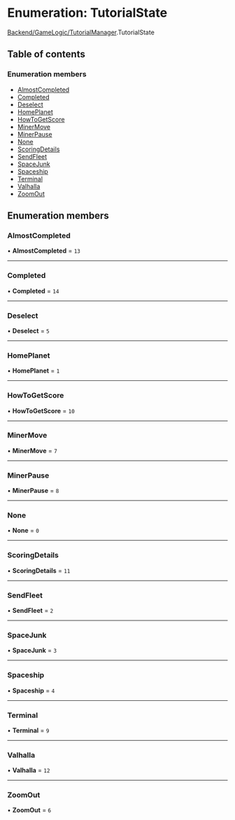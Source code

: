 # Enumeration: TutorialState

[Backend/GameLogic/TutorialManager](../modules/Backend_GameLogic_TutorialManager.md).TutorialState

## Table of contents

### Enumeration members

- [AlmostCompleted](Backend_GameLogic_TutorialManager.TutorialState.md#almostcompleted)
- [Completed](Backend_GameLogic_TutorialManager.TutorialState.md#completed)
- [Deselect](Backend_GameLogic_TutorialManager.TutorialState.md#deselect)
- [HomePlanet](Backend_GameLogic_TutorialManager.TutorialState.md#homeplanet)
- [HowToGetScore](Backend_GameLogic_TutorialManager.TutorialState.md#howtogetscore)
- [MinerMove](Backend_GameLogic_TutorialManager.TutorialState.md#minermove)
- [MinerPause](Backend_GameLogic_TutorialManager.TutorialState.md#minerpause)
- [None](Backend_GameLogic_TutorialManager.TutorialState.md#none)
- [ScoringDetails](Backend_GameLogic_TutorialManager.TutorialState.md#scoringdetails)
- [SendFleet](Backend_GameLogic_TutorialManager.TutorialState.md#sendfleet)
- [SpaceJunk](Backend_GameLogic_TutorialManager.TutorialState.md#spacejunk)
- [Spaceship](Backend_GameLogic_TutorialManager.TutorialState.md#spaceship)
- [Terminal](Backend_GameLogic_TutorialManager.TutorialState.md#terminal)
- [Valhalla](Backend_GameLogic_TutorialManager.TutorialState.md#valhalla)
- [ZoomOut](Backend_GameLogic_TutorialManager.TutorialState.md#zoomout)

## Enumeration members

### AlmostCompleted

• **AlmostCompleted** = `13`

---

### Completed

• **Completed** = `14`

---

### Deselect

• **Deselect** = `5`

---

### HomePlanet

• **HomePlanet** = `1`

---

### HowToGetScore

• **HowToGetScore** = `10`

---

### MinerMove

• **MinerMove** = `7`

---

### MinerPause

• **MinerPause** = `8`

---

### None

• **None** = `0`

---

### ScoringDetails

• **ScoringDetails** = `11`

---

### SendFleet

• **SendFleet** = `2`

---

### SpaceJunk

• **SpaceJunk** = `3`

---

### Spaceship

• **Spaceship** = `4`

---

### Terminal

• **Terminal** = `9`

---

### Valhalla

• **Valhalla** = `12`

---

### ZoomOut

• **ZoomOut** = `6`
